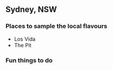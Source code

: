 ## Sydney, NSW

### Places to sample the local flavours

* Los Vida
* The Pit

### Fun things to do
